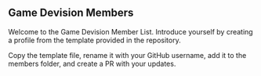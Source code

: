 ## Game Devision Members

Welcome to the Game Devision Member List. Introduce yourself by creating 
a profile from the template provided in the repository.

Copy the template file, rename it with your GitHub username, add it to 
the members folder, and create a PR with your updates.


